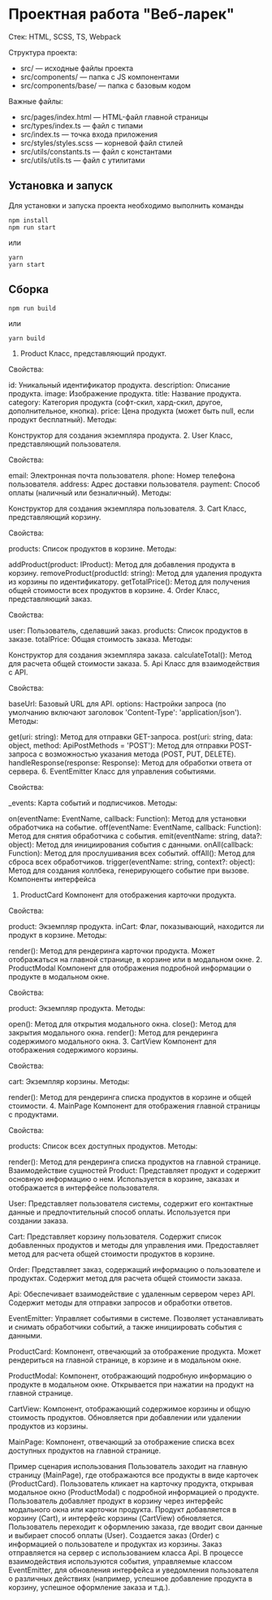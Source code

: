 # Проектная работа "Веб-ларек"

Стек: HTML, SCSS, TS, Webpack

Структура проекта:

- src/ — исходные файлы проекта
- src/components/ — папка с JS компонентами
- src/components/base/ — папка с базовым кодом

Важные файлы:

- src/pages/index.html — HTML-файл главной страницы
- src/types/index.ts — файл с типами
- src/index.ts — точка входа приложения
- src/styles/styles.scss — корневой файл стилей
- src/utils/constants.ts — файл с константами
- src/utils/utils.ts — файл с утилитами

## Установка и запуск

Для установки и запуска проекта необходимо выполнить команды

```
npm install
npm run start
```

или

```
yarn
yarn start
```

## Сборка

```
npm run build
```

или

```
yarn build
```

1. Product
   Класс, представляющий продукт.

Свойства:

id: Уникальный идентификатор продукта.
description: Описание продукта.
image: Изображение продукта.
title: Название продукта.
category: Категория продукта (софт-скил, хард-скил, другое, дополнительное, кнопка).
price: Цена продукта (может быть null, если продукт бесплатный).
Методы:

Конструктор для создания экземпляра продукта. 2. User
Класс, представляющий пользователя.

Свойства:

email: Электронная почта пользователя.
phone: Номер телефона пользователя.
address: Адрес доставки пользователя.
payment: Способ оплаты (наличный или безналичный).
Методы:

Конструктор для создания экземпляра пользователя. 3. Cart
Класс, представляющий корзину.

Свойства:

products: Список продуктов в корзине.
Методы:

addProduct(product: IProduct): Метод для добавления продукта в корзину.
removeProduct(productId: string): Метод для удаления продукта из корзины по идентификатору.
getTotalPrice(): Метод для получения общей стоимости всех продуктов в корзине. 4. Order
Класс, представляющий заказ.

Свойства:

user: Пользователь, сделавший заказ.
products: Список продуктов в заказе.
totalPrice: Общая стоимость заказа.
Методы:

Конструктор для создания экземпляра заказа.
calculateTotal(): Метод для расчета общей стоимости заказа. 5. Api
Класс для взаимодействия с API.

Свойства:

baseUrl: Базовый URL для API.
options: Настройки запроса (по умолчанию включают заголовок 'Content-Type': 'application/json').
Методы:

get(uri: string): Метод для отправки GET-запроса.
post(uri: string, data: object, method: ApiPostMethods = 'POST'): Метод для отправки POST-запроса с возможностью указания метода (POST, PUT, DELETE).
handleResponse(response: Response): Метод для обработки ответа от сервера. 6. EventEmitter
Класс для управления событиями.

Свойства:

\_events: Карта событий и подписчиков.
Методы:

on(eventName: EventName, callback: Function): Метод для установки обработчика на событие.
off(eventName: EventName, callback: Function): Метод для снятия обработчика с события.
emit(eventName: string, data?: object): Метод для инициирования события с данными.
onAll(callback: Function): Метод для прослушивания всех событий.
offAll(): Метод для сброса всех обработчиков.
trigger(eventName: string, context?: object): Метод для создания коллбека, генерирующего событие при вызове.
Компоненты интерфейса

1. ProductCard
   Компонент для отображения карточки продукта.

Свойства:

product: Экземпляр продукта.
inCart: Флаг, показывающий, находится ли продукт в корзине.
Методы:

render(): Метод для рендеринга карточки продукта. Может отображаться на главной странице, в корзине или в модальном окне. 2. ProductModal
Компонент для отображения подробной информации о продукте в модальном окне.

Свойства:

product: Экземпляр продукта.
Методы:

open(): Метод для открытия модального окна.
close(): Метод для закрытия модального окна.
render(): Метод для рендеринга содержимого модального окна. 3. CartView
Компонент для отображения содержимого корзины.

Свойства:

cart: Экземпляр корзины.
Методы:

render(): Метод для рендеринга списка продуктов в корзине и общей стоимости. 4. MainPage
Компонент для отображения главной страницы с продуктами.

Свойства:

products: Список всех доступных продуктов.
Методы:

render(): Метод для рендеринга списка продуктов на главной странице.
Взаимодействие сущностей
Product: Представляет продукт и содержит основную информацию о нем. Используется в корзине, заказах и отображается в интерфейсе пользователя.

User: Представляет пользователя системы, содержит его контактные данные и предпочтительный способ оплаты. Используется при создании заказа.

Cart: Представляет корзину пользователя. Содержит список добавленных продуктов и методы для управления ими. Предоставляет метод для расчета общей стоимости продуктов в корзине.

Order: Представляет заказ, содержащий информацию о пользователе и продуктах. Содержит метод для расчета общей стоимости заказа.

Api: Обеспечивает взаимодействие с удаленным сервером через API. Содержит методы для отправки запросов и обработки ответов.

EventEmitter: Управляет событиями в системе. Позволяет устанавливать и снимать обработчики событий, а также инициировать события с данными.

ProductCard: Компонент, отвечающий за отображение продукта. Может рендериться на главной странице, в корзине и в модальном окне.

ProductModal: Компонент, отображающий подробную информацию о продукте в модальном окне. Открывается при нажатии на продукт на главной странице.

CartView: Компонент, отображающий содержимое корзины и общую стоимость продуктов. Обновляется при добавлении или удалении продуктов из корзины.

MainPage: Компонент, отвечающий за отображение списка всех доступных продуктов на главной странице.

Пример сценария использования
Пользователь заходит на главную страницу (MainPage), где отображаются все продукты в виде карточек (ProductCard).
Пользователь кликает на карточку продукта, открывая модальное окно (ProductModal) с подробной информацией о продукте.
Пользователь добавляет продукт в корзину через интерфейс модального окна или карточки продукта.
Продукт добавляется в корзину (Cart), и интерфейс корзины (CartView) обновляется.
Пользователь переходит к оформлению заказа, где вводит свои данные и выбирает способ оплаты (User).
Создается заказ (Order) с информацией о пользователе и продуктах из корзины.
Заказ отправляется на сервер с использованием класса Api.
В процессе взаимодействия используются события, управляемые классом EventEmitter, для обновления интерфейса и уведомления пользователя о различных действиях (например, успешное добавление продукта в корзину, успешное оформление заказа и т.д.).
